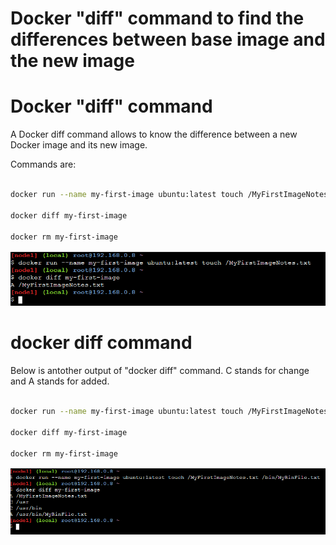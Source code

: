 
# Docker "diff" command to find the differences between base image and the new image

# Docker "diff" command

A Docker diff command allows to know the difference between a new Docker image and its new image.

Commands are:

``` sh

docker run --name my-first-image ubuntu:latest touch /MyFirstImageNotes.txt

docker diff my-first-image

docker rm my-first-image

```

![Container Differences](./images/01-01-containers-diff-command.PNG)

# docker diff command

Below is antother output of "docker diff" command. C stands for change and A stands for added.

``` sh

docker run --name my-first-image ubuntu:latest touch /MyFirstImageNotes.txt /bin/MyBinFile.txt

docker diff my-first-image

docker rm my-first-image

```

![Container Differences multiple files](./images/01-02-containers-diff-cmd-multiple-files.PNG)
